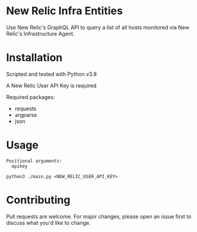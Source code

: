 # New Relic Infra Entities

Use New Relic's GraphQL API to query a list of all hosts monitored via New Relic's Infrastructure Agent.

# Installation
Scripted and tested with Python v3.8

A New Relic User API Key is required

Required packages:
* requests
* argparse
* json

# Usage
```
Positional arguments:
  apikey

python3 ./main.py <NEW_RELIC_USER_API_KEY>
```

# Contributing
Pull requests are welcome. For major changes, please open an issue first to discuss what you'd like to change.
